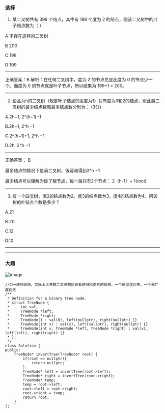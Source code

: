 ### 选择
1. 某二叉树共有 399 个结点，其中有 199 个度为 2 的结点，则该二叉树中的叶子结点数为（ ）

A 不存在这样的二叉树

B 200

C 198

D 199

______
正确答案：B
解析：在任何二叉树中，度为 2 的节点总是比度为 0 的节点少一个。而度为 0 的节点就是叶子节点，所以结果为 199+1 = 200。

______

2. 设高为h的二叉树（规定叶子结点的高度为1）只有度为0和2的结点，则此类二叉树的最少结点数和最多结点数分别为： (3分)

 A.2h−1, 2^(h−1)​​−1
 
 B.2h−1, 2^h ​​−1
 
 C.2^(h−1)+1, 2^h ​​−1
 
 D.2h, 2^h​​ −1

______
正确答案： B

最多结点的情况下是满二叉树，很容易得到2^h ​​−1

最少结点可以理解为除了根节点，每一层只有2个节点： 2（h-1）+ 1(root)

______

3. 有一个四叉树，度2的结点数为2，度3的结点数为3，度4的结点数为4。问该树的叶结点个数是多少？

 A.21
 
 B.20
 
 C.12

 D.10
 
______

______
### 大题

![image](https://github.com/xixisherry/datastructure/assets/136421219/2e5e3ad4-de3e-4a9c-aca2-a395554bc180)

```
//C++递归思路，实际上大多数二叉树都应该有递归和迭代的思想，一个是深度优先，一个是广度优先
/**
 * Definition for a binary tree node.
 * struct TreeNode {
 *     int val;
 *     TreeNode *left;
 *     TreeNode *right;
 *     TreeNode() : val(0), left(nullptr), right(nullptr) {}
 *     TreeNode(int x) : val(x), left(nullptr), right(nullptr) {}
 *     TreeNode(int x, TreeNode *left, TreeNode *right) : val(x), left(left), right(right) {}
 * };
 */
class Solution {
public:
    TreeNode* invertTree(TreeNode* root) {
        if(root == nullptr){
            return nullptr;
        }
        TreeNode* left = invertTree(root->left);
        TreeNode* right = invertTree(root->right);
        TreeNode* temp;
        temp = root->left;
        root->left = root->right;
        root->right = temp;
        return root;
    }
};
```
